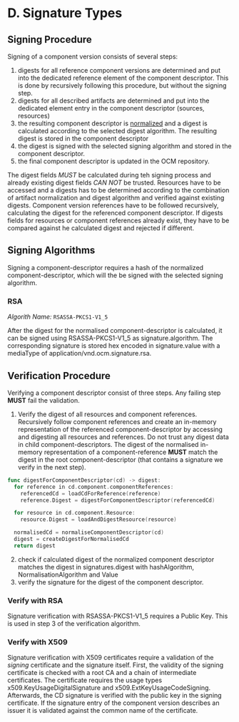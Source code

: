 # D. Signature Types

## Signing Procedure

Signing of a component version consists of several steps:
1. digests for all reference component versions are determined and put
   into the dedicated reference element of the component descriptor.
   This is done by recursively following this procedure, but without the signing step.
2. digests for all described artifacts are determined and put into the dedicated
   element entry in the component descriptor (sources, resources)
3. the resulting component descriptor is [normalized](../../specification/formats/componentdescriptor_normalization.md)
   and a digest is calculated according to the selected digest algorithm. The resulting
   digest is stored in the component descriptor
4. the digest is signed with the selected signing algorithm and stored in the
   component descriptor.
5. the final component descriptor is updated in the OCM repository.

The digest fields *MUST* be calculated during teh signing process and already existing
digest fields *CAN NOT* be trusted. Resources have to be accessed and
a digests has to be determined according to the combination of artifact
normalization and digest algorithm and verified against existing digests.
Component version references have to be followed recursively, calculating the
digest for the referenced component descriptor. If digests fields for resources or
component references already exist, they have to be compared against
he calculated digest and rejected if different.

## Signing Algorithms

Signing a component-descriptor requires a hash of the normalized component-descriptor,
which will the be signed with the selected signing algorithm.

### RSA

*Algorith Name:* `RSASSA-PKCS1-V1_5`

After the digest for the normalised component-descriptor is calculated, it can be signed using RSASSA-PKCS1-V1_5 as signature.algorithm. The corresponding signature is stored hex encoded in signature.value with a mediaType of application/vnd.ocm.signature.rsa.


## Verification Procedure

Verifying a component descriptor consist of three steps. Any failing step
**MUST** fail the validation.

1. Verify the digest of all resources and component references. Recursively follow component references and create an in-memory representation of the referenced component-descriptor by accessing and digesting all resources and references. Do not trust any digest data in child component-descriptors. The digest of the normalised in-memory representation of a component-reference **MUST** match the digest in the root component-descriptor (that contains a signature we verify in the next step).

```go
func digestForComponentDescriptor(cd) -> digest:
  for reference in cd.component.componentReferences:
    referencedCd = loadCdForReference(reference)
    reference.Digest = digestForComponentDescriptor(referencedCd)

  for resource in cd.component.Resource:
    resource.Digest = loadAndDigestResource(resource)

  normalisedCd = normaliseComponentDescriptor(cd)
  digest = createDigestForNormalisedCd
  return digest
```

2. check if calculated digest of the normalized component descriptor matches the
   digest in signatures.digest with hashAlgorithm, NormalisationAlgorithm and Value
3. verify the signature for the digest of the component descriptor.

### Verify with RSA

Signature verification with RSASSA-PKCS1-V1_5 requires a Public Key. This is used in step 3 of the verification algorithm.

### Verify with X509

Signature verification with X509 certificates require a validation of the
*signing* certificate and the signature itself. First, the validity of the
signing certificate is checked with a root CA and a chain of intermediate
certificates. The certificate requires the usage types x509.KeyUsageDigitalSignature and
x509.ExtKeyUsageCodeSigning. Afterwards, the CD signature is verified with the public key in
the signing certificate. If the signature entry of the component version describes an issuer it is validated against the common name of the certificate.
